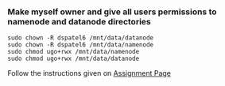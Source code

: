 ### Make myself owner and give all users permissions to namenode and datanode directories
```
sudo chown -R dspatel6 /mnt/data/datanode
sudo chown -R dspatel6 /mnt/data/namenode
sudo chmod ugo+rwx /mnt/data/namenode
sudo chmod ugo+rwx /mnt/data/datanode
```

Follow the instructions given on [Assignment Page](https://pages.cs.wisc.edu/~shivaram/cs744-sp24/assignment1.html)